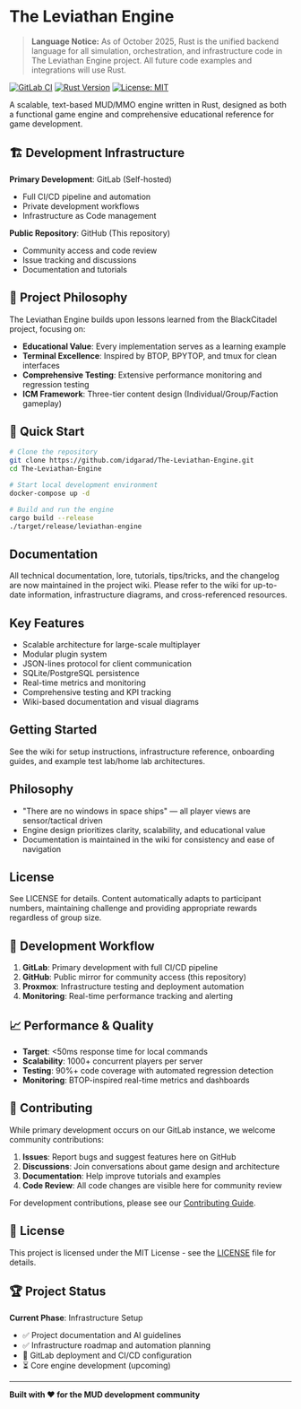 # The Leviathan Engine

> **Language Notice:** As of October 2025, Rust is the unified backend language for all simulation, orchestration, and infrastructure code in The Leviathan Engine project. All future code examples and integrations will use Rust.

[![GitLab CI](https://gitlab.local/idgarad/leviathan-engine/badges/main/pipeline.svg)](https://gitlab.local/idgarad/leviathan-engine/-/pipelines)
[![Rust Version](https://img.shields.io/badge/rust-1.70%2B-orange.svg)](https://www.rust-lang.org)
[![License: MIT](https://img.shields.io/badge/License-MIT-yellow.svg)](LICENSE)

A scalable, text-based MUD/MMO engine written in Rust, designed as both a functional game engine and comprehensive educational reference for game development.

## 🏗️ Development Infrastructure

**Primary Development**: GitLab (Self-hosted)
- Full CI/CD pipeline and automation
- Private development workflows
- Infrastructure as Code management

**Public Repository**: GitHub (This repository)  
- Community access and code review
- Issue tracking and discussions
- Documentation and tutorials

## 🎯 Project Philosophy

The Leviathan Engine builds upon lessons learned from the BlackCitadel project, focusing on:

- **Educational Value**: Every implementation serves as a learning example
- **Terminal Excellence**: Inspired by BTOP, BPYTOP, and tmux for clean interfaces
- **Comprehensive Testing**: Extensive performance monitoring and regression testing
- **ICM Framework**: Three-tier content design (Individual/Group/Faction gameplay)

## 🚀 Quick Start

```bash
# Clone the repository
git clone https://github.com/idgarad/The-Leviathan-Engine.git
cd The-Leviathan-Engine

# Start local development environment
docker-compose up -d

# Build and run the engine
cargo build --release
./target/release/leviathan-engine
```

## Documentation
All technical documentation, lore, tutorials, tips/tricks, and the changelog are now maintained in the project wiki. Please refer to the wiki for up-to-date information, infrastructure diagrams, and cross-referenced resources.

## Key Features
- Scalable architecture for large-scale multiplayer
- Modular plugin system
- JSON-lines protocol for client communication
- SQLite/PostgreSQL persistence
- Real-time metrics and monitoring
- Comprehensive testing and KPI tracking
- Wiki-based documentation and visual diagrams

## Getting Started
See the wiki for setup instructions, infrastructure reference, onboarding guides, and example test lab/home lab architectures.

## Philosophy
- "There are no windows in space ships" — all player views are sensor/tactical driven
- Engine design prioritizes clarity, scalability, and educational value
- Documentation is maintained in the wiki for consistency and ease of navigation

## License
See LICENSE for details.
Content automatically adapts to participant numbers, maintaining challenge and providing appropriate rewards regardless of group size.

## 🔧 Development Workflow

1. **GitLab**: Primary development with full CI/CD pipeline
2. **GitHub**: Public mirror for community access (this repository)
3. **Proxmox**: Infrastructure testing and deployment automation
4. **Monitoring**: Real-time performance tracking and alerting

## 📈 Performance & Quality

- **Target**: <50ms response time for local commands
- **Scalability**: 1000+ concurrent players per server
- **Testing**: 90%+ code coverage with automated regression detection
- **Monitoring**: BTOP-inspired real-time metrics and dashboards

## 🤝 Contributing

While primary development occurs on our GitLab instance, we welcome community contributions:

1. **Issues**: Report bugs and suggest features here on GitHub
2. **Discussions**: Join conversations about game design and architecture
3. **Documentation**: Help improve tutorials and examples
4. **Code Review**: All code changes are visible here for community review

For development contributions, please see our [Contributing Guide](CONTRIBUTING.md).

## 📄 License

This project is licensed under the MIT License - see the [LICENSE](LICENSE) file for details.

## 🏆 Project Status

**Current Phase**: Infrastructure Setup
- ✅ Project documentation and AI guidelines
- ✅ Infrastructure roadmap and automation planning  
- 🚧 GitLab deployment and CI/CD configuration
- ⏳ Core engine development (upcoming)

---

**Built with ❤️ for the MUD development community**